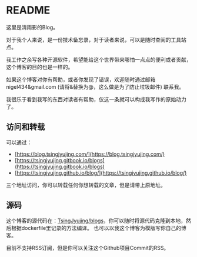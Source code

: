 <!-- toc -->
# README

这里是清雨影的Blog。

对于我个人来说，是一份技术备忘录，对于读者来说，可以是随时查阅的工具站点。

我工作之余写各种开源软件，希望能给这个世界带来哪怕一点点的便利或者贡献，这个博客的目的也是一样的。

如果这个博客对你有帮助，或者你发现了错误，欢迎随时通过邮箱 nigel434\&gmail.com (请将&替换为@，这么做是为了防止垃圾邮件) 联系我。

我很乐于看到我写的东西对读者有帮助，仅这一条就可以构成我写作的原始动力了。

## 访问和转载

可以通过：

* [https://blog.tsingjyujing.com/](https://blog.tsingjyujing.com/)
* [https://tsingjyujing.gitbook.io/blogs](https://tsingjyujing.gitbook.io/blogs)
* [https://tsingjyujing.github.io/blog/](https://tsingjyujing.github.io/blog/)

三个地址访问，你可以转载任何你想转载的文章，但是请带上原地址。

## 源码

这个博客的源代码在：[TsingJyujing/blogs](https://github.com/TsingJyujing/blogs)，你可以随时将源代码克隆到本地，然后根据dockerfile里记录的方法编译。 也可以以我这个博客为模版写你自己的博客。

目前不支持RSS订阅，但是你可以关注这个Github项目Commit的RSS。
